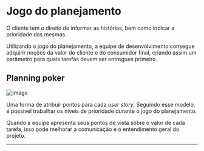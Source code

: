 # Jogo do planejamento

O cliente tem o direito de informar as histórias, bem como indicar a prioridade das mesmas.

Utilizando o jogo do planejamento, a equipe de desenvolvimento consegue adquirir noções da valor do cliente e do consumidor final, criando assim um parâmetro para quais tarefas devem ser entregues primeiro.

## Planning poker

![image](https://github.com/AndreCoutinhom/agility_teams_study/assets/91290799/3565cfe3-f584-4e6f-98dd-e92cc32bfb1c)

Uma forma de atribuir pontos para cada *user story*. Seguindo esse modelo, é possível trabalhar os níveis de prioridade durante o jogo do planejamento.

Quando a equipe apresenta seus pontos de vista sobre o valor de cada tarefa, isso pode melhorar a comunicação e o entendimento geral do projeto.

---
